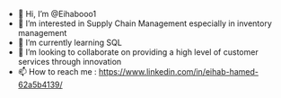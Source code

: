 - 👋 Hi, I’m @Eihabooo1
- 👀 I’m interested in Supply Chain Management especially in inventory management
- 🌱 I’m currently learning SQL
- 💞️ I’m looking to collaborate on providing a high level of customer services through innovation
- 📫 How to reach me : https://www.linkedin.com/in/eihab-hamed-62a5b4139/

<!---
Eihabooo1/Eihabooo1 is a ✨ special ✨ repository because its `README.md` (this file) appears on your GitHub profile.
You can click the Preview link to take a look at your changes.
--->
